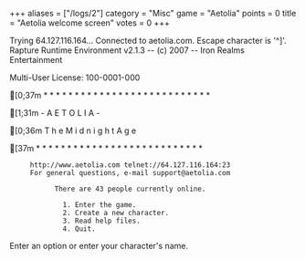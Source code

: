 +++
aliases = ["/logs/2"]
category = "Misc"
game = "Aetolia"
points = 0
title = "Aetolia welcome screen"
votes = 0
+++

Trying 64.127.116.164...
Connected to aetolia.com.
Escape character is '^]'.
Rapture Runtime Environment v2.1.3 -- (c) 2007 -- Iron Realms Entertainment

Multi-User License: 100-0001-000



[0;37m       * * * * * * * * * * * * * * * * * * * * * * * * * * *

[1;31m                         - A E T O L I A -

[0;36m                  T h e   M i d n i g h t   A g e

[37m       * * * * * * * * * * * * * * * * * * * * * * * * * * *

         http://www.aetolia.com telnet://64.127.116.164:23
         For general questions, e-mail support@aetolia.com

               There are 43 people currently online.

                 1. Enter the game.
                 2. Create a new character.
                 3. Read help files.
                 4. Quit.

Enter an option or enter your character's name. 